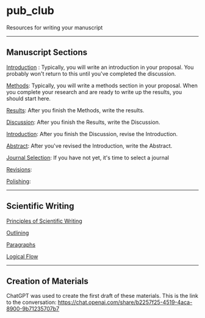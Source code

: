 # pub_club

Resources for writing your manuscript

---

## Manuscript Sections

[Introduction](introduction.md) : Typically, you will write an introduction in your proposal.  You probably won't return to this until you've completed the discussion.

[Methods](methods.md): Typically, you will write a methods section in your proposal.  When you complete your research and are ready to write up the results, you should start here.

[Results](results.md): After you finish the Methods, write the results.

[Discussion](discussion.md): After you finish the Results, write the Discussion.

[Introduction](introduction.md): After you finish the Discussion, revise the Introduction.

[Abstract](abstract.md): After you've revised the Introduction, write the Abstract.

[Journal Selection](journal_selection.md): If you have not yet, it's time to select a journal

[Revisions](revisions.md):

[Polishing](polishing.md):

---

## Scientific Writing

[Principles of Scientific Writing](sci_writing.md)

[Outlining](outlining.md)

[Paragraphs](paragraphs.md)

[Logical Flow](flow.md)

---

## Creation of Materials

ChatGPT was used to create the first draft of these materials.  This is the link to the conversation: https://chat.openai.com/share/b2257f25-4519-4aca-8900-9b71235707b7
